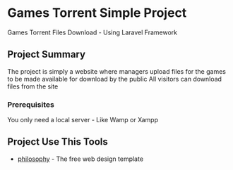 # Games Torrent Simple Project

Games Torrent Files Download - Using Laravel Framework 





## Project Summary

The project is simply a website where managers upload files for the games to be made available for download by the public
All visitors can download files from the site




### Prerequisites

You only need a local server - Like Wamp or Xampp




## Project Use This Tools

* [philosophy](https://colorlib.com/wp/template/philosophy/) - The free web design template



